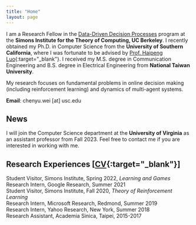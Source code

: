 ```yaml
---
title: "Home"
layout: page
---
```


I am a Research Fellow in the [Data-Driven Decision Processes](https://simons.berkeley.edu/programs/datadriven2022) program at the **Simons Institute for the Theory of Computing, UC Berkeley**.  I recently obtained my Ph.D. in Computer Science from the **University of Southern California**, where I was fortunate to be advised by [Prof. Haipeng Luo](https://haipeng-luo.net/){:target="_blank"}. I received my M.S. degree in Communication Engineering and B.S. degree in Electrical Engineering from **National Taiwan University**.  

My research focuses on fundamental problems in online decision making (including reinforcement learning) and dynamics of multi-agent systems. 
  
**Email**: chenyu.wei [at] usc.edu  

<!-- <div style="line-height:3%;">
    <br>
</div> --> 

## News
I will join the Computer Science department at the **University of Virginia** as an assistant professor from Fall 2023. Feel free to contact me if you are interested in working with me. 

<!-- <div style="line-height:5%;">
    <br>
</div> -->

## Research Experiences [[CV](https://bahh723.github.io/document/cv.pdf){:target="_blank"}]
Student Visitor, Simons Institute, Spring 2022, *Learning and Games*   
Research Intern, Google Research, Summer 2021 <!--(supervisor: [Christoph Dann](https://cdann.net/), [Julian Zimmert](https://www.linkedin.com/in/julian-zimmert-998b39aa/?originalSubdomain=de)) -->  
Student Visitor, Simons Institute, Fall 2020, *Theory of Reinforcement Learning*   
Research Intern, Microsoft Research, Redmond, Summer 2019 <!-- (supervisor: [Alekh Agarwal](http://alekhagarwal.net/), [John Langford](https://hunch.net/~jl/)) -->  
Research Intern, Yahoo Research, New York, Summer 2018 <!--(supervisor: [Alina Beygelzimer](https://hunch.net/~beygel/), [David Pal](http://david.palenica.com/), [Balazs Szorenyi](https://research.yahoo.com/researchers/bszorenyi)) -->  
Research Assistant, Academia Sinica, Taipei, 2015-2017 <!-- (supervisor: [Chi-Jen Lu](https://www.iis.sinica.edu.tw/pages/cjlu/)) -->
   
<!-- <div style="line-height:30%;">
    <br>
</div> -->



